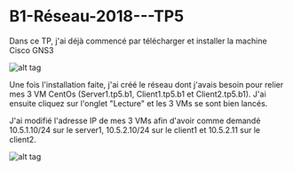 # B1-Réseau-2018---TP5

Dans ce TP, j'ai déjà commencé par télécharger et installer la machine Cisco GNS3

![alt tag](https://github.com/FredYnov/B1-R-seau-2018--TP5/blob/master/Screenshots/Screen%201.png)

Une fois l'installation faite, j'ai créé le réseau dont j'avais besoin pour relier mes 3 VM CentOs (Server1.tp5.b1, Client1.tp5.b1 et Client2.tp5.b1).
J'ai ensuite cliquez sur l'onglet "Lecture" et les 3 VMs se sont bien lancés.

J'ai modifié l'adresse IP de mes 3 VMs afin d'avoir comme demandé 10.5.1.10/24 sur le server1, 10.5.2.10/24 sur le client1 et 10.5.2.11 sur le client2.

![alt tag](https://github.com/FredYnov/B1-R-seau-2018--TP5/blob/master/Screenshots/Screen%202.png)

